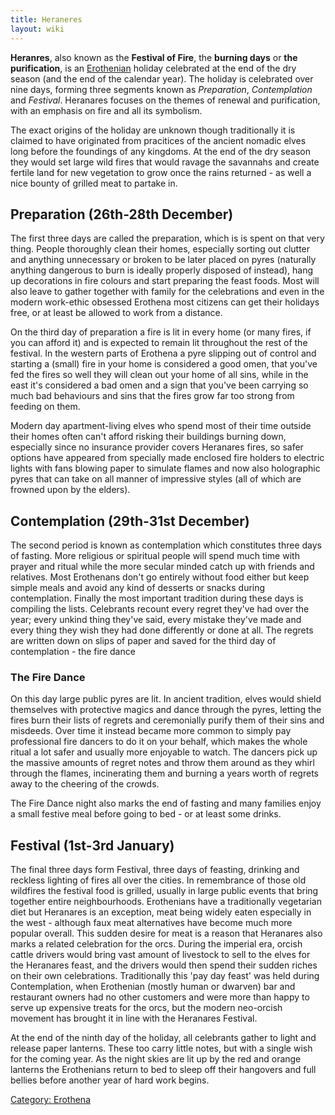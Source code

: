 ```yaml
---
title: Heraneres
layout: wiki
---
```

**Heranres**, also known as the **Festival of Fire**, the **burning
days** or **the purification**, is an [Erothenian](Erothena "wikilink")
holiday celebrated at the end of the dry season (and the end of the
calendar year). The holiday is celebrated over nine days, forming three
segments known as *Preparation*, *Contemplation* and *Festival*.
Heranares focuses on the themes of renewal and purification, with an
emphasis on fire and all its symbolism.

The exact origins of the holiday are unknown though traditionally it is
claimed to have originated from pracitices of the ancient nomadic elves
long before the foundings of any kingdoms. At the end of the dry season
they would set large wild fires that would ravage the savannahs and
create fertile land for new vegetation to grow once the rains returned -
as well a nice bounty of grilled meat to partake in.

## Preparation (26th-28th December)

The first three days are called the preparation, which is is spent on
that very thing. People thoroughly clean their homes, especially sorting
out clutter and anything unnecessary or broken to be later placed on
pyres (naturally anything dangerous to burn is ideally properly disposed
of instead), hang up decorations in fire colours and start preparing the
feast foods. Most will also leave to gather together with family for the
celebrations and even in the modern work-ethic obsessed Erothena most
citizens can get their holidays free, or at least be allowed to work
from a distance.

On the third day of preparation a fire is lit in every home (or many
fires, if you can afford it) and is expected to remain lit throughout
the rest of the festival. In the western parts of Erothena a pyre
slipping out of control and starting a (small) fire in your home is
considered a good omen, that you've fed the fires so well they will
clean out your home of all sins, while in the east it's considered a bad
omen and a sign that you've been carrying so much bad behaviours and
sins that the fires grow far too strong from feeding on them.

Modern day apartment-living elves who spend most of their time outside
their homes often can't afford risking their buildings burning down,
especially since no insurance provider covers Heranares fires, so safer
options have appeared from specially made enclosed fire holders to
electric lights with fans blowing paper to simulate flames and now also
holographic pyres that can take on all manner of impressive styles (all
of which are frowned upon by the elders).

## Contemplation (29th-31st December)

The second period is known as contemplation which constitutes three days
of fasting. More religious or spiritual people will spend much time with
prayer and ritual while the more secular minded catch up with friends
and relatives. Most Erothenans don't go entirely without food either but
keep simple meals and avoid any kind of desserts or snacks during
contemplation. Finally the most important tradition during these days is
compiling the lists. Celebrants recount every regret they've had over
the year; every unkind thing they've said, every mistake they've made
and every thing they wish they had done differently or done at all. The
regrets are written down on slips of paper and saved for the third day
of contemplation - the fire dance

### The Fire Dance

On this day large public pyres are lit. In ancient tradition, elves
would shield themselves with protective magics and dance through the
pyres, letting the fires burn their lists of regrets and ceremonially
purify them of their sins and misdeeds. Over time it instead became more
common to simply pay professional fire dancers to do it on your behalf,
which makes the whole ritual a lot safer and usually more enjoyable to
watch. The dancers pick up the massive amounts of regret notes and throw
them around as they whirl through the flames, incinerating them and
burning a years worth of regrets away to the cheering of the crowds.

The Fire Dance night also marks the end of fasting and many families
enjoy a small festive meal before going to bed - or at least some
drinks.

## Festival (1st-3rd January)

The final three days form Festival, three days of feasting, drinking and
reckless lighting of fires all over the cities. In remembrance of those
old wildfires the festival food is grilled, usually in large public
events that bring together entire neighbourhoods. Erothenians have a
traditionally vegetarian diet but Heranares is an exception, meat being
widely eaten especially in the west - although faux meat alternatives
have become much more popular overall. This sudden desire for meat is a
reason that Heranares also marks a related celebration for the orcs.
During the imperial era, orcish cattle drivers would bring vast amount
of livestock to sell to the elves for the Heranares feast, and the
drivers would then spend their sudden riches on their own celebrations.
Traditionally this 'pay day feast' was held during Contemplation, when
Erothenian (mostly human or dwarven) bar and restaurant owners had no
other customers and were more than happy to serve up expensive treats
for the orcs, but the modern neo-orcish movement has brought it in line
with the Heranares Festival.

At the end of the ninth day of the holiday, all celebrants gather to
light and release paper lanterns. These too carry little notes, but with
a single wish for the coming year. As the night skies are lit up by the
red and orange lanterns the Erothenians return to bed to sleep off their
hangovers and full bellies before another year of hard work begins.

[Category: Erothena](Category:_Erothena "wikilink")